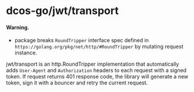 # dcos-go/jwt/transport

#### Warning.
- package breaks `RoundTripper` interface spec defined in `https://golang.org/pkg/net/http/#RoundTripper`
  by mutating request instance.

jwt/transport is an http.RoundTripper implementation that automatically adds `User-Agent` and `Authorization` headers
to each request with a signed token. If request returns 401 response code, the library will generate a new token, sign
it with a bouncer and retry the current request.

